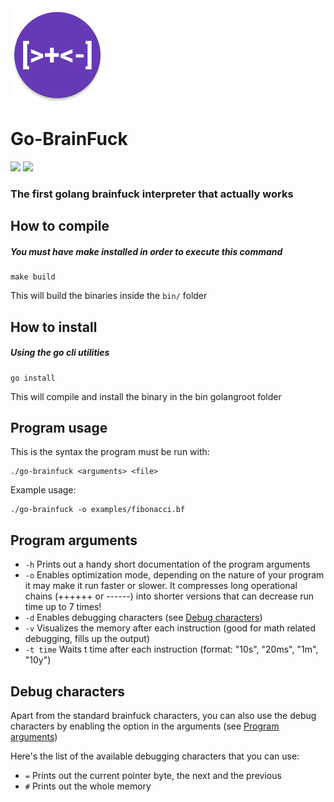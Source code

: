<img src="assets/bf_logo.png" alt="drawing" width="150"/>

# Go-BrainFuck

![](https://img.shields.io/github/go-mod/go-version/BRA1L0R/go-brainfuck)
![](https://img.shields.io/github/v/release/BRA1L0R/go-brainfuck?include_prereleases)

### The first golang brainfuck interpreter that actually works

## How to compile

##### You must have make installed in order to execute this command

```
make build
```

This will build the binaries inside the `bin/` folder

## How to install

##### Using the go cli utilities

```
go install
```

This will compile and install the binary in the bin golangroot folder

## Program usage

This is the syntax the program must be run with:

```
./go-brainfuck <arguments> <file>
```

Example usage:

```
./go-brainfuck -o examples/fibonacci.bf
```

## Program arguments

- `-h` Prints out a handy short documentation of the program arguments
- `-o` Enables optimization mode, depending on the nature of your program it may make it run faster or slower. It compresses long operational chains (++++++ or ------) into shorter versions that can decrease run time up to 7 times!
- `-d` Enables debugging characters (see [Debug characters](##debug-characters))
- `-v` Visualizes the memory after each instruction (good for math related debugging, fills up the output)
- `-t time` Waits t time after each instruction (format: "10s", "20ms", "1m", "10y")

## Debug characters

Apart from the standard brainfuck characters, you can also use the debug characters by enabling the option in the arguments (see [Program arguments](##Program-Arguments))

Here's the list of the available debugging characters that you can use:

- `=` Prints out the current pointer byte, the next and the previous
- `#` Prints out the whole memory
